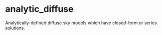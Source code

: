 # analytic_diffuse
Analytically-defined diffuse sky models which have closed-form or series solutions.
